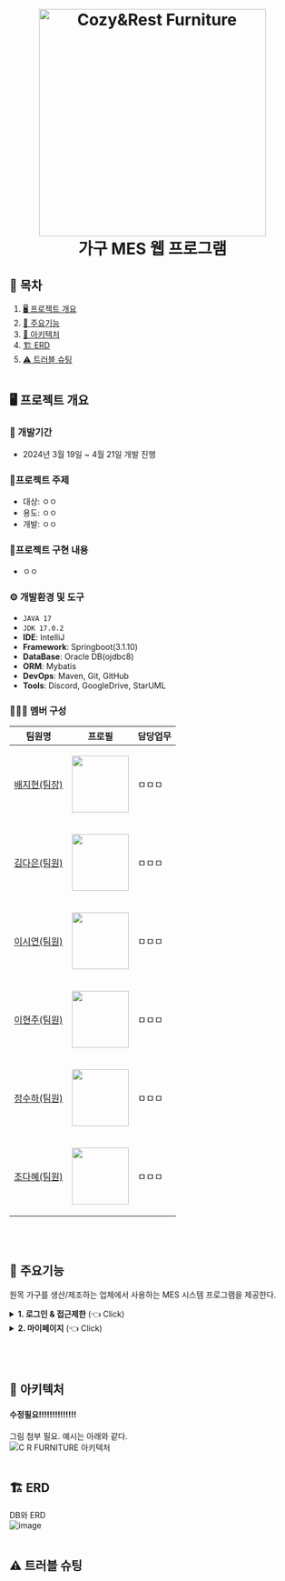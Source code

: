 <h1 align="center">
  <br>
  <img src="https://github.com/jihyeon00/CNR_FURNITURE/assets/120089047/be0d3185-ce03-4e08-a777-5a3264c0c370" alt="Cozy&Rest Furniture" width="400">
  <br>
  가구 MES 웹 프로그램
  <br>
</h1>

## 📌 목차
1. [🖥️ 프로젝트 개요](#-프로젝트-개요)
2. [📕 주요기능](#-주요기능)
3. [🔧 아키텍처](#-아키텍처)
4. [🏗️ ERD](#-ERD)
5. [⚠️ 트러블 슈팅](#-트러블-슈팅)
      <br><br>

## 🖥️ 프로젝트 개요
### :calendar: 개발기간
  - 2024년 3월 19일 ~ 4월 21일 개발 진행

### 🔖프로젝트 주제
  - 대상: ㅇㅇ
  - 용도: ㅇㅇ
  - 개발: ㅇㅇ
### 📁프로젝트 구현 내용
  - ㅇㅇ
### ⚙️ 개발환경 및 도구
  - `JAVA 17`
  - `JDK 17.0.2`
  - **IDE**: IntelliJ
  - **Framework**: Springboot(3.1.10)
  - **DataBase**: Oracle DB(ojdbc8)
  - **ORM**: Mybatis
  - **DevOps**: Maven, Git, GitHub
  - **Tools**: Discord, GoogleDrive, StarUML
### 🧑‍🤝‍🧑 멤버 구성
|팀원명|프로필|담당업무|
|---|---|---|
|[배지현(팀장)](https://github.com/jihyeon00)|<p align="center"><img src="https://avatars.githubusercontent.com/u/120089047?v=4" width="100"></p>|ㅁㅁㅁ|
|[김다은(팀원)](https://github.com/dan3319)|<p align="center"><img src="https://avatars.githubusercontent.com/u/156730588?v=4" width="100"></p>|ㅁㅁㅁ|
|[이시연(팀원)](https://github.com/sieoh)|<p align="center"><img src="https://avatars.githubusercontent.com/u/151722461?v=4" width="100"></p>|ㅁㅁㅁ|
|[이현주(팀원)](https://github.com/icanbewhatever)|<p align="center"><img src="https://avatars.githubusercontent.com/u/139785614?v=4" width="100"></p>|ㅁㅁㅁ|
|[정수하(팀원)](https://github.com/heyJSH)|<p align="center"><img src="https://avatars.githubusercontent.com/u/150403977?v=4" width="100"></p>|ㅁㅁㅁ|
|[조다혜(팀원)](https://github.com/ChoDaHye)|<p align="center"><img src="https://avatars.githubusercontent.com/u/151722511?v=4" width="100"></p>|ㅁㅁㅁ|

<br><br>

## 📕 주요기능
원목 가구를 생산/제조하는 업체에서 사용하는 MES 시스템 프로그램을 제공한다.

<details>
  <summary><b>1. 로그인 & 접근제한</b> (👈 Click)</summary>
  <div markdown="1">
    <ul>
      <li>직원 번호가 데이터에 있으면 로그인이 가능하다.</li>
      <li>부서별 접근 가능한 페이지가 다르다.
        <ol>
          <li>
            ex1) 생산팀은 로그인 시 `재고현황`, `제조관리`만 보여준다. <br>
            <img src="https://github.com/heyJSH/Project-Meal_Kit_SpringBoot/assets/150403977/83eb1444-d06f-4b7c-a750-cfb08b1dee16" alt="생산팀 접근가능한 메뉴">
          </li>
          <li>
            ex2) 관리팀은 모든 페이지에 접근할 수 있다. <br>
            <img src="https://github.com/heyJSH/Project-Meal_Kit_SpringBoot/assets/150403977/2c487107-703d-44df-b55d-2712ea79ae70" alt="관리팀 접근가능한 메뉴">
          </li>
        </ol>
      </li>
    </ul>
  </div>
</details>

<details>
  <summary><b>2. 마이페이지</b> (👈 Click)</summary>
  <div markdown="1">
    <ul>
      <li>'직원이름'과 '직원아이디'는 수정할 수 없다.</li>
      <li>'비밀번호', '전화번호'는 수정할 수 있다.
        <ol>
          <li>
            비밀번호, 전화번호 수정 시 포맷을 맞추도록 했다. <br>
            <img src="https://github.com/heyJSH/Project-Meal_Kit_SpringBoot/assets/150403977/7449c4dd-4328-4408-9483-82ddf8c29686" alt="직원정보수정">
          </li>
        </ol>
      </li>
    </ul>
  </div>
</details>

<br><br>

## 🔧 아키텍처
#### 수정필요!!!!!!!!!!!!!!
그림 첨부 필요. 예시는 아래와 같다.<br>
![C R FURNITURE 아키텍처](https://github.com/jihyeon00/CNR_FURNITURE/assets/120089047/4d2fa8c6-6ea7-46d3-be1e-160689189962)
<br><br>

## 🏗️ ERD
DB와 ERD <br>
![image](https://github.com/heyJSH/Project-Meal_Kit_SpringBoot/assets/150403977/bcbfa9be-686b-4970-81d5-977aa1d2e7b5)
<br><br>

## ⚠️ 트러블 슈팅
<br><br>
